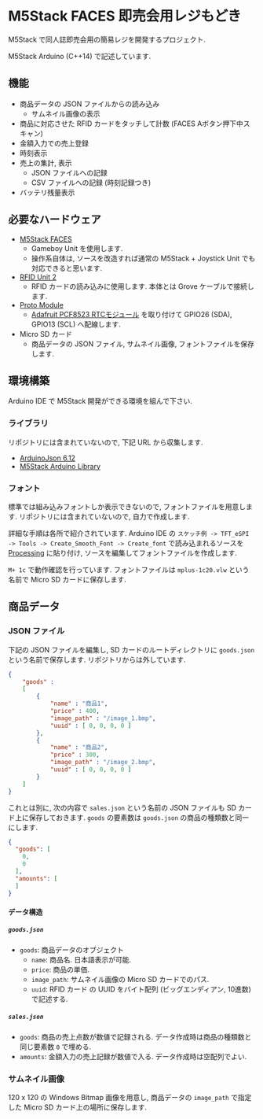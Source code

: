 # M5Stack FACES 即売会用レジもどき

M5Stack で同人誌即売会用の簡易レジを開発するプロジェクト.

M5Stack Arduino (C++14) で記述しています.

## 機能

- 商品データの JSON ファイルからの読み込み
  - サムネイル画像の表示
- 商品に対応させた RFID カードをタッチして計数 (FACES Aボタン押下中スキャン)
- 金額入力での売上登録
- 時刻表示
- 売上の集計, 表示
  - JSON ファイルへの記録
  - CSV ファイルへの記録 (時刻記録つき)
- バッテリ残量表示

## 必要なハードウェア

- [M5Stack FACES](https://m5stack.com/products/face)
  - Gameboy Unit を使用します.
  - 操作系自体は, ソースを改造すれば通常の M5Stack + Joystick Unit でも対応できると思います.
- [RFID Unit 2](https://docs.m5stack.com/en/unit/rfid2)
  - RFID カードの読み込みに使用します. 本体とは Grove ケーブルで接続します.
- [Proto Module](https://shop.m5stack.com/products/proto-module)
  - [Adafruit PCF8523 RTCモジュール](https://www.adafruit.com/product/3295) を取り付けて GPIO26 (SDA), GPIO13 (SCL) へ配線します.
- Micro SD カード
  - 商品データの JSON ファイル, サムネイル画像, フォントファイルを保存します.

## 環境構築

Arduino IDE で M5Stack 開発ができる環境を組んで下さい.

### ライブラリ

リポジトリには含まれていないので, 下記 URL から収集します.

- [ArduinoJson 6.12](https://arduinojson.org/)
- [M5Stack Arduino Library](https://github.com/m5stack/M5Stack)

### フォント

標準では組み込みフォントしか表示できないので, フォントファイルを用意します.
リポジトリには含まれていないので, 自力で作成します.

詳細な手順は各所で紹介されています. Arduino IDE の `スケッチ例 -> TFT_eSPI -> Tools -> Create_Smooth_Font -> Create_font` で読み込まれるソースを [Processing](https://processing.org/) に貼り付け, ソースを編集してフォントファイルを作成します.

`M+ 1c` で動作確認を行っています. フォントファイルは `mplus-1c20.vlw` という名前で Micro SD カードに保存します.

## 商品データ

### JSON ファイル

下記の JSON ファイルを編集し, SD カードのルートディレクトリに `goods.json` という名前で保存します.
リポジトリからは外しています.

```json
{
    "goods" : 
    [
        { 
            "name" : "商品1",
            "price" : 400,
            "image_path" : "/image_1.bmp",
            "uuid" : [ 0, 0, 0, 0 ]
        },
        {
            "name" : "商品2",
            "price" : 300,
            "image_path" : "/image_2.bmp",
            "uuid" : [ 0, 0, 0, 0 ]
        }
    ]
}
```

これとは別に, 次の内容で `sales.json` という名前の JSON ファイルも SD カード上に保存しておきます.
`goods` の要素数は `goods.json` の商品の種類数と同一にします.

```json
{
  "goods": [
    0,
    0
  ],
  "amounts": [
  ]
}
```

#### データ構造

##### `goods.json`

- `goods`: 商品データのオブジェクト
  - `name`: 商品名. 日本語表示が可能.
  - `price`: 商品の単価.
  - `image_path`: サムネイル画像の Micro SD カードでのパス.
  - `uuid`: RFID カード の UUID をバイト配列 (ビッグエンディアン, 10進数) で記述する.

##### `sales.json`

- `goods`: 商品の売上点数が数値で記録される. データ作成時は商品の種類数と同じ要素数 `0` で埋める.
- `amounts`: 金額入力の売上記録が数値で入る. データ作成時は空配列でよい.

### サムネイル画像

120 x 120 の Windows Bitmap 画像を用意し, 商品データの `image_path` で指定した Micro SD カード上の場所に保存します.
